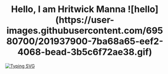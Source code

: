 <h1 align="center">Hello, I am Hritwick Manna ![hello](https://user-images.githubusercontent.com/69580700/201937900-7ba68a65-eef2-4068-bead-3b5c6f72ae38.gif)</h1>


[![Typing SVG](https://readme-typing-svg.demolab.com/?lines=First+line+of+text;Second+line+of+text)](https://git.io/typing-svg)

